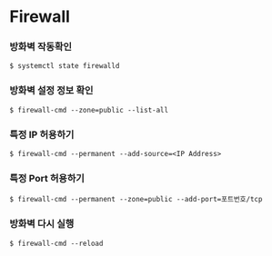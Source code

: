 # Firewall

### 방화벽 작동확인
```shell
$ systemctl state firewalld
```
### 방화벽 설정 정보 확인
```shell
$ firewall-cmd --zone=public --list-all
```
### 특정 IP 허용하기
```shell
$ firewall-cmd --permanent --add-source=<IP Address>
```
### 특정 Port 허용하기
```shell
$ firewall-cmd --permanent --zone=public --add-port=포트번호/tcp
```

### 방화벽 다시 실행

```shell
$ firewall-cmd --reload
```